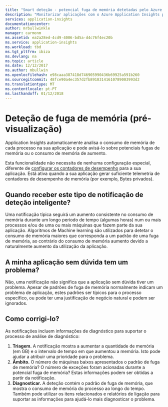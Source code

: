 ```yaml
---
title: "Smart deteção - potencial fuga de memória detetadas pelo Azure Application Insights | Microsoft Docs"
description: "Monitorizar aplicações com o Azure Application Insights para potenciais fugas de memória."
services: application-insights
documentationcenter: 
author: mrbullwinkle
manager: carmonm
ms.assetid: ea2a28ed-4cd9-4006-bd5a-d4c76f4ec20b
ms.service: application-insights
ms.workload: tbd
ms.tgt_pltfrm: ibiza
ms.devlang: na
ms.topic: article
ms.date: 12/12/2017
ms.author: mbullwin
ms.openlocfilehash: e98caaa387418d746905990436b69925a591b260
ms.sourcegitcommit: 48fce90a4ec357d2fb89183141610789003993d2
ms.translationtype: MT
ms.contentlocale: pt-PT
ms.lasthandoff: 01/12/2018
---
```

# <a name="memory-leak-detection-preview"></a>Deteção de fuga de memória (pré-visualização)

Application Insights automaticamente analisa o consumo de memória de cada processo na sua aplicação e pode avisá-lo sobre potenciais fugas de memória ou o consumo de memória de aumento.

Esta funcionalidade não necessita de nenhuma configuração especial, diferente de [configurar os contadores de desempenho](https://docs.microsoft.com/azure/application-insights/app-insights-performance-counters) para a sua aplicação. Está ativa quando a sua aplicação gerar suficiente telemetria de contadores de desempenho de memória (por exemplo, Bytes privados).


## <a name="when-would-i-get-this-type-of-smart-detection-notification"></a>Quando receber este tipo de notificação de deteção inteligente?
Uma notificação típica seguirá um aumento consistente no consumo de memória durante um longo período de tempo (algumas horas) num ou mais processos e/ou de uma ou mais máquinas que fazem parte da sua aplicação.
Algoritmos de Machine learning são utilizados para detetar o consumo de memória maiores que corresponda a um padrão de uma fuga de memória, ao contrário do consumo de memória aumento devido a naturalmente aumento da utilização da aplicação.

## <a name="does-my-app-definitely-have-a-problem"></a>A minha aplicação sem dúvida tem um problema?
Não, uma notificação não significa que a aplicação sem dúvida tiver um problema. Apesar de padrões de fuga de memória normalmente indicam um problema de aplicação, estes padrões ser típicos para o processo específico, ou pode ter uma justificação de negócio natural e podem ser ignorados.

## <a name="how-do-i-fix-it"></a>Como corrigi-lo?
As notificações incluem informações de diagnóstico para suportar o processo de análise de diagnóstico:
1. **Triagem.** A notificação mostra a aumentar a quantidade de memória (em GB) e o intervalo de tempo em que aumentou a memória. Isto pode ajudar a atribuir uma prioridade para o problema.
2. **Âmbito.** O número de máquinas baixos apresentados o padrão de fuga de memória? O número de exceções foram acionadas durante a potencial fuga de memória? Estas informações podem ser obtidas a partir da notificação.
3. **Diagnosticar.** A deteção contém o padrão de fuga de memória, que mostra o consumo de memória do processo ao longo do tempo. Também pode utilizar os itens relacionados e relatórios de ligação para suportar as informações para ajudá-lo mais diagnosticar o problema.
